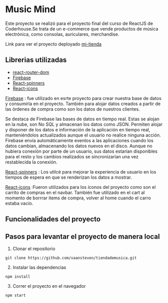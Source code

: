 # Music Mind

Este proyecto se realizó para el proyecto final del curso de ReactJS de Coderhouse.Se trata de un e-commerce que vende productos de música electrónica, como consolas, auriculares, merchandise. 


Link para ver el proyecto deployado
[mi-tienda](http://mi-tienda.netlify.com)

## Librerias utilizadas

-   [react-router-dom](https://reactrouter.com/en/main) 
-   [Firebase](https://firebase.google.com/?gclid=Cj0KCQiAsoycBhC6ARIsAPPbeLsyx4yFca2Ail9OLSvw4iddQsex-7NaPJ6pog7FGJNEd6F4bL96ubcaApZpEALw_wcB&gclsrc=aw.ds)
-   [React-spinners](https://www.npmjs.com/package/react-spinners)
-   [React-icons](https://react-icons.github.io/react-icons/)

 [Firebase](https://firebase.google.com/?gclid=Cj0KCQiAsoycBhC6ARIsAPPbeLsyx4yFca2Ail9OLSvw4iddQsex-7NaPJ6pog7FGJNEd6F4bL96ubcaApZpEALw_wcB&gclsrc=aw.ds) :  fue utilizado en esrte proyecto para crear nuestra base de datos y consumirla en el proyecto. También para alojar datos creados a partir de  las órdenes de compra como son los datos de nuestros clientes.

 Se destaca de Firebase las bases de datos en tiempo real. Estas se alojan en la nube, son No SQL y almacenan los datos como JSON. Permiten alojar y disponer de los datos e información de la aplicación en tiempo real, manteniéndolos actualizados aunque el usuario no realice ninguna acción.
Firebase envía automáticamente eventos a las aplicaciones cuando los datos cambian, almacenando los datos nuevos en el disco. Aunque no hubiera conexión por parte de un usuario, sus datos estarían disponibles para el resto y los cambios realizados se sincronizarían una vez restablecida la conexión.

[React-spinners](https://www.npmjs.com/package/react-spinners)
: Los utilcé para mejorar la experiencia de usuario en los tiempos de espera en que se renderizan los datos a mostrar. 

  [React-icons](https://react-icons.github.io/react-icons/)
  :Fueron utilizados para los íconos del proyecto como son el carrito de compras en el navbar. También fue utilizado en el cart al momento de borrrar items de compra, volver al home cuando el carro estaba vacío.

## Funcionalidades del proyecto


## Pasos para levantar el proyecto de manera local


1.  Clonar el repositorio

```
git clone https://github.com/vaansteven/tiendademusica.git
```

2. Instalar las dependencias

```
npm install
```


3. Correr el proyecto en el navegador

```
npm start
```


